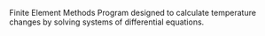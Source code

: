 Finite Element Methods Program 
designed to calculate temperature changes by solving systems of differential equations.
